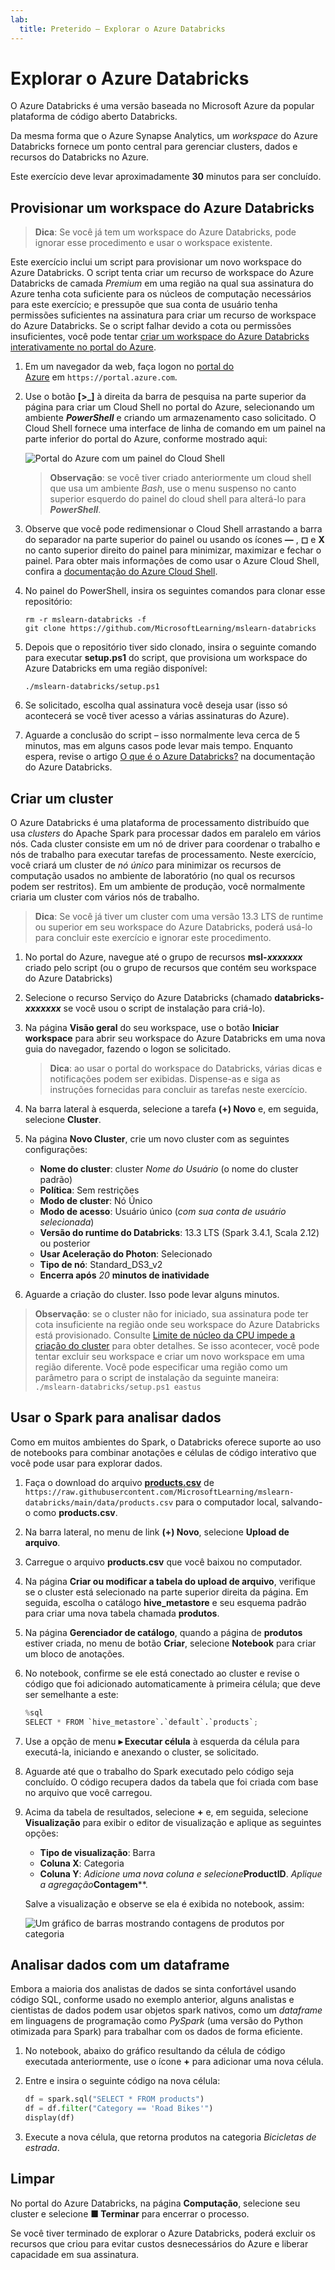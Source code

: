 ```yaml
---
lab:
  title: Preterido – Explorar o Azure Databricks
---
```


# Explorar o Azure Databricks

O Azure Databricks é uma versão baseada no Microsoft Azure da popular plataforma de código aberto Databricks.

Da mesma forma que o Azure Synapse Analytics, um *workspace* do Azure Databricks fornece um ponto central para gerenciar clusters, dados e recursos do Databricks no Azure.

Este exercício deve levar aproximadamente **30** minutos para ser concluído.

## Provisionar um workspace do Azure Databricks

> **Dica**: Se você já tem um workspace do Azure Databricks, pode ignorar esse procedimento e usar o workspace existente.

Este exercício inclui um script para provisionar um novo workspace do Azure Databricks. O script tenta criar um recurso de workspace do Azure Databricks de camada *Premium* em uma região na qual sua assinatura do Azure tenha cota suficiente para os núcleos de computação necessários para este exercício; e pressupõe que sua conta de usuário tenha permissões suficientes na assinatura para criar um recurso de workspace do Azure Databricks. Se o script falhar devido a cota ou permissões insuficientes, você pode tentar [criar um workspace do Azure Databricks interativamente no portal do Azure](https://learn.microsoft.com/azure/databricks/getting-started/#--create-an-azure-databricks-workspace).

1. Em um navegador da web, faça logon no [portal do Azure](https://portal.azure.com) em `https://portal.azure.com`.
2. Use o botão **[\>_]** à direita da barra de pesquisa na parte superior da página para criar um Cloud Shell no portal do Azure, selecionando um ambiente ***PowerShell*** e criando um armazenamento caso solicitado. O Cloud Shell fornece uma interface de linha de comando em um painel na parte inferior do portal do Azure, conforme mostrado aqui:

    ![Portal do Azure com um painel do Cloud Shell](./images/cloud-shell.png)

    > **Observação**: se você tiver criado anteriormente um cloud shell que usa um ambiente *Bash*, use o menu suspenso no canto superior esquerdo do painel do cloud shell para alterá-lo para ***PowerShell***.

3. Observe que você pode redimensionar o Cloud Shell arrastando a barra do separador na parte superior do painel ou usando os ícones **&#8212;** , **&#9723;** e **X** no canto superior direito do painel para minimizar, maximizar e fechar o painel. Para obter mais informações de como usar o Azure Cloud Shell, confira a [documentação do Azure Cloud Shell](https://docs.microsoft.com/azure/cloud-shell/overview).

4. No painel do PowerShell, insira os seguintes comandos para clonar esse repositório:

    ```
    rm -r mslearn-databricks -f
    git clone https://github.com/MicrosoftLearning/mslearn-databricks
    ```

5. Depois que o repositório tiver sido clonado, insira o seguinte comando para executar **setup.ps1** do script, que provisiona um workspace do Azure Databricks em uma região disponível:

    ```
    ./mslearn-databricks/setup.ps1
    ```

6. Se solicitado, escolha qual assinatura você deseja usar (isso só acontecerá se você tiver acesso a várias assinaturas do Azure).
7. Aguarde a conclusão do script – isso normalmente leva cerca de 5 minutos, mas em alguns casos pode levar mais tempo. Enquanto espera, revise o artigo [O que é o Azure Databricks?](https://learn.microsoft.com/azure/databricks/introduction/) na documentação do Azure Databricks.

## Criar um cluster

O Azure Databricks é uma plataforma de processamento distribuído que usa *clusters* do Apache Spark para processar dados em paralelo em vários nós. Cada cluster consiste em um nó de driver para coordenar o trabalho e nós de trabalho para executar tarefas de processamento. Neste exercício, você criará um cluster de *nó único* para minimizar os recursos de computação usados no ambiente de laboratório (no qual os recursos podem ser restritos). Em um ambiente de produção, você normalmente criaria um cluster com vários nós de trabalho.

> **Dica**: Se você já tiver um cluster com uma versão 13.3 LTS de runtime ou superior em seu workspace do Azure Databricks, poderá usá-lo para concluir este exercício e ignorar este procedimento.

1. No portal do Azure, navegue até o grupo de recursos **msl-*xxxxxxx*** criado pelo script (ou o grupo de recursos que contém seu workspace do Azure Databricks)
1. Selecione o recurso Serviço do Azure Databricks (chamado **databricks-*xxxxxxx*** se você usou o script de instalação para criá-lo).
1. Na página **Visão geral** do seu workspace, use o botão **Iniciar workspace** para abrir seu workspace do Azure Databricks em uma nova guia do navegador, fazendo o logon se solicitado.

    > **Dica**: ao usar o portal do workspace do Databricks, várias dicas e notificações podem ser exibidas. Dispense-as e siga as instruções fornecidas para concluir as tarefas neste exercício.

1. Na barra lateral à esquerda, selecione a tarefa **(+) Novo** e, em seguida, selecione **Cluster**.
1. Na página **Novo Cluster**, crie um novo cluster com as seguintes configurações:
    - **Nome do cluster**: cluster *Nome do Usuário* (o nome do cluster padrão)
    - **Política**: Sem restrições
    - **Modo de cluster**: Nó Único
    - **Modo de acesso**: Usuário único (*com sua conta de usuário selecionada*)
    - **Versão do runtime do Databricks**: 13.3 LTS (Spark 3.4.1, Scala 2.12) ou posterior
    - **Usar Aceleração do Photon**: Selecionado
    - **Tipo de nó**: Standard_DS3_v2
    - **Encerra após** *20* **minutos de inatividade**

1. Aguarde a criação do cluster. Isso pode levar alguns minutos.

> **Observação**: se o cluster não for iniciado, sua assinatura pode ter cota insuficiente na região onde seu workspace do Azure Databricks está provisionado. Consulte [Limite de núcleo da CPU impede a criação do cluster](https://docs.microsoft.com/azure/databricks/kb/clusters/azure-core-limit) para obter detalhes. Se isso acontecer, você pode tentar excluir seu workspace e criar um novo workspace em uma região diferente. Você pode especificar uma região como um parâmetro para o script de instalação da seguinte maneira: `./mslearn-databricks/setup.ps1 eastus`

## Usar o Spark para analisar dados

Como em muitos ambientes do Spark, o Databricks oferece suporte ao uso de notebooks para combinar anotações e células de código interativo que você pode usar para explorar dados.

1. Faça o download do arquivo [**products.csv**](https://raw.githubusercontent.com/MicrosoftLearning/mslearn-databricks/main/data/products.csv) de `https://raw.githubusercontent.com/MicrosoftLearning/mslearn-databricks/main/data/products.csv` para o computador local, salvando-o como **products.csv**.
1. Na barra lateral, no menu de link **(+) Novo**, selecione **Upload de arquivo**.
1. Carregue o arquivo **products.csv** que você baixou no computador.
1. Na página **Criar ou modificar a tabela do upload de arquivo**, verifique se o cluster está selecionado na parte superior direita da página. Em seguida, escolha o catálogo **hive_metastore** e seu esquema padrão para criar uma nova tabela chamada **produtos**.
1. Na página **Gerenciador de catálogo**, quando a página de **produtos** estiver criada, no menu de botão **Criar**, selecione **Notebook** para criar um bloco de anotações.
1. No notebook, confirme se ele está conectado ao cluster e revise o código que foi adicionado automaticamente à primeira célula; que deve ser semelhante a este:

    ```python
    %sql
    SELECT * FROM `hive_metastore`.`default`.`products`;
    ```

1. Use a opção de menu **&#9656; Executar célula** à esquerda da célula para executá-la, iniciando e anexando o cluster, se solicitado.
1. Aguarde até que o trabalho do Spark executado pelo código seja concluído. O código recupera dados da tabela que foi criada com base no arquivo que você carregou.
1. Acima da tabela de resultados, selecione **+** e, em seguida, selecione **Visualização** para exibir o editor de visualização e aplique as seguintes opções:
    - **Tipo de visualização**: Barra
    - **Coluna X**: Categoria
    - **Coluna Y**: *Adicione uma nova coluna e selecione***ProductID**. *Aplique a agregação***Contagem****.

    Salve a visualização e observe se ela é exibida no notebook, assim:

    ![Um gráfico de barras mostrando contagens de produtos por categoria](./images/databricks-chart.png)

## Analisar dados com um dataframe

Embora a maioria dos analistas de dados se sinta confortável usando código SQL, conforme usado no exemplo anterior, alguns analistas e cientistas de dados podem usar objetos spark nativos, como um *dataframe* em linguagens de programação como *PySpark* (uma versão do Python otimizada para Spark) para trabalhar com os dados de forma eficiente.

1. No notebook, abaixo do gráfico resultando da célula de código executada anteriormente, use o ícone **+** para adicionar uma nova célula.
1. Entre e insira o seguinte código na nova célula:

    ```python
    df = spark.sql("SELECT * FROM products")
    df = df.filter("Category == 'Road Bikes'")
    display(df)
    ```

1. Execute a nova célula, que retorna produtos na categoria *Bicicletas de estrada*.

## Limpar

No portal do Azure Databricks, na página **Computação**, selecione seu cluster e selecione **&#9632; Terminar** para encerrar o processo.

Se você tiver terminado de explorar o Azure Databricks, poderá excluir os recursos que criou para evitar custos desnecessários do Azure e liberar capacidade em sua assinatura.
